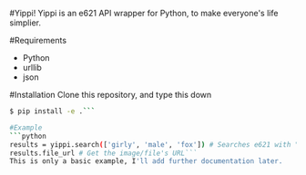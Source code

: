 #Yippi! 
Yippi is an e621 API wrapper for Python, to make everyone's life simplier.

#Requirements 
+ Python
+ urllib
+ json

#Installation 
Clone this repository, and type this down 
```bash
$ pip install -e .``` 

#Example 
```python
results = yippi.search(['girly', 'male', 'fox']) # Searches e621 with "girly male fox" as query
results.file_url # Get the image/file's URL``` 
This is only a basic example, I'll add further documentation later.